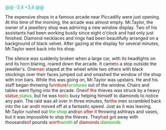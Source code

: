 



<span style="color:#0AA">@@ -3,4 +3,4 @@</span>

The expensive shops in a famous arcade near Piccadilly were just opening. At this time of the morning, the arcade was almost empty. Mr.Taylor, the owner of a jewellery shop was admiring a new window display. Two of his assistants had been working busily since eight o'clock and had only just finished. Diamond necklaces and rings had been beautifully arranged on a background of black velvet. After gazing at the display for several minutes, Mr.Taylor went back into his shop.

The silence was suddenly broken when a large car, with its headlights on and its horn blaring, roared down the arcade. It came<span style="color:#A00">to</span> a stop outside the jeweller's. One<span style="color:#A00">man</span> stayed at the wheel while two others with black stockings over their faces jumped out and smashed the window of the shop with iron bars. While this was going on, Mr.Taylor was upstairs. He and his staff began throwing <span style="color:#A00">furniture</span><span style="color:#0A0">furnitures</span> out of the window. Chairs and tables went flying into the arcade. One<span style="color:#A00">of the</span> thieves was struck by a heavy <span style="color:#A00">statue,</span><span style="color:#0A0">status,</span> but he was <span style="color:#A00">too</span><span style="color:#0A0">to</span> busy helping himself to diamonds to notice any pain. The raid was all over in three minutes, for<span style="color:#A00">the</span> men scrambled back into the car and<span style="color:#A00">it</span> moved off at a fantastic speed. Just as it was leaving, Mr.Taylor rushed out <span style="color:#0A0">the shop</span> and<span style="color:#A00">ran after it</span> throwing ashtrays and vases, but it was impossible to stop the thieves. They<span style="color:#A00">had</span> got away with thousands<span style="color:#A00">of</span> pounds <span style="color:#A00">worth</span><span style="color:#0A0">wroth</span> of <span style="color:#A00">diamonds.</span><span style="color:#0A0">diamonds</span>

